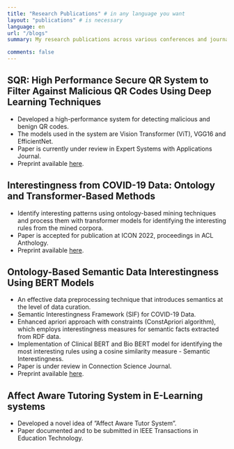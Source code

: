 ```yaml
---
title: "Research Publications" # in any language you want
layout: "publications" # is necessary
language: en
url: "/blogs"
summary: My research publications across various conferences and journals.

comments: false
---
```


## SQR: High Performance Secure QR System to Filter Against Malicious QR Codes Using Deep Learning Techniques

- Developed a high-performance system for detecting malicious and benign QR codes.
- The models used in the system are Vision Transformer (ViT), VGG16 and EfficientNet.   
- Paper is currently under review in Expert Systems with Applications Journal.
- Preprint available [here](../SQR_Expert_Systems.pdf).

## Interestingness from COVID-19 Data: Ontology and Transformer-Based Methods

- Identify interesting patterns using ontology-based mining techniques and process them with transformer models for identifying the interesting rules from the mined corpora.
- Paper is accepted for publication at ICON 2022, proceedings in ACL Anthology.
- Preprint available [here](../ACL_2022.pdf).

## Ontology-Based Semantic Data Interestingness Using BERT Models

- An effective data preprocessing technique that introduces semantics at the level of data curation.
- Semantic Interestingness Framework (SIF) for COVID-19 Data.
- Enhanced apriori approach with constraints (ConstApriori algorithm), which employs interestingness measures for semantic facts extracted from RDF data.
- Implementation of Clinical BERT and Bio BERT model for identifying the most interesting rules using a cosine similarity measure - Semantic Interestingness.
- Paper is under review in Connection Science Journal.
- Preprint available [here](../Connection_Science_2022.pdf).

## Affect Aware Tutoring System in E-Learning systems

- Developed a novel idea of ”Affect Aware Tutor System”.
- Paper documented and to be submitted in IEEE Transactions in Education Technology.

